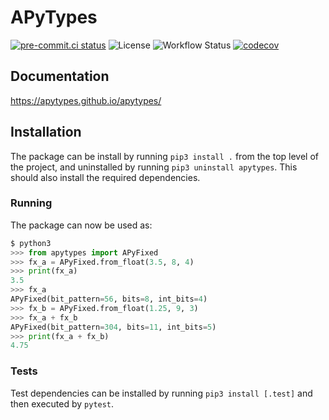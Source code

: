 # APyTypes

[![pre-commit.ci status](https://results.pre-commit.ci/badge/github/apytypes/apytypes/main.svg)](https://results.pre-commit.ci/latest/github/apytypes/apytypes/main)
![License](https://img.shields.io/github/license/apytypes/apytypes)
![Workflow Status](https://img.shields.io/github/actions/workflow/status/apytypes/apytypes/tests.yml)
[![codecov](https://codecov.io/gh/apytypes/apytypes/graph/badge.svg?token=734MDWN7SU)](https://codecov.io/gh/apytypes/apytypes)

## Documentation

<https://apytypes.github.io/apytypes/>

## Installation

The package can be install by running `pip3 install .` from the top level of
the project, and uninstalled by running `pip3 uninstall apytypes`.
This should also install the required dependencies.

### Running

The package can now be used as:

```python
$ python3
>>> from apytypes import APyFixed
>>> fx_a = APyFixed.from_float(3.5, 8, 4)
>>> print(fx_a)
3.5
>>> fx_a
APyFixed(bit_pattern=56, bits=8, int_bits=4)
>>> fx_b = APyFixed.from_float(1.25, 9, 3)
>>> fx_a + fx_b
APyFixed(bit_pattern=304, bits=11, int_bits=5)
>>> print(fx_a + fx_b)
4.75
```

### Tests

Test dependencies can be installed by running `pip3 install [.test]` and then
executed by `pytest`.
